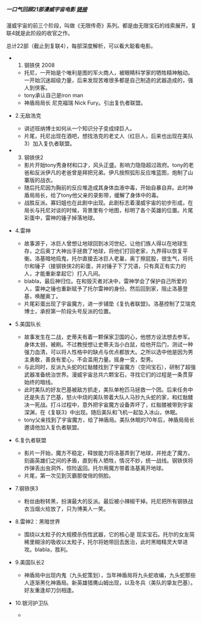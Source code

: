 ##### 一口气回顾21部漫威宇宙电影 [链接](https://www.bilibili.com/video/av50228104)

漫威宇宙的前三个阶段，叫做《无限传奇》系列。都是由无限宝石的线索展开。复联4就是此阶段的收官之作。

总计22部（截止到复联4），每部深度解析，可以看大聪看电影。

- 1. 钢铁侠 2008

  - 托尼，一开始是个唯利是图的军火商人，被眼睛科学家的牺牲精神触动。一开始沉迷超级力量，后来发现苦难很多都是自己制造的武器造成的，强人到侠客。
  - tony承认自己是iron man
  - 神盾局局长 尼克福瑞 Nick Fury。引出复仇者联盟。

- 2.无敌浩克

  - 讲述班纳博士如何从一个知识分子变成绿巨人。
  - 片尾，托尼出现在酒吧，想找浩克的老丈人（红巨人，后来也出现在美队3）加入复仇者联盟。

- 3. 钢铁侠2 

  - 影片开始tony秀身材和口才，风头正盛。影响力隐隐超过政府。tony的老爸和反派伊凡的老爸曾是拜把兄弟。伊凡按照弧形反应堆蓝图，炮制了山寨版的战衣。
  - 随后托尼因为胸前的反应堆造成其身体血液中毒，开始自暴自弃。此时神盾局局长，给了tony他父亲的录影带，缓解了身体中的毒。
  - 战胜反派。寡妇姐也在此剧中出现。此剧标志着漫威宇宙的初步形成，在局长与托尼对谈的时候，背景里有个地图，标明了各个英雄的位置。片尾彩蛋中，雷神的锤子掉落地球。

- 4.雷神

  - 故事源于，冰巨人曾想让地球回到冰河世纪，让他们族人得以在地球生存，之后奥丁大神出手拯救了地球，将他们打回老家，九界得以恢复平衡。洛基暗地捣鬼，托尔直接去冰巨人老巢，奥丁擦屁股，很生气，将托尔和锤子（接钢铁侠2的彩蛋，并对锤子下了咒语，只有真正有实力的人，才能重新拿起它）打入凡间。
  - blabla，最后神归位。在和毁灭者对决中，雷神学会了保护自己所爱的人，雷神之锤也重新赋予了托尔雷神的身份。然后回到家，阻止洛基登基，唤醒奥丁。
  - 片尾彩蛋出现了宇宙魔方，进一步铺垫《复仇者联盟》。洛基控制了艾瑞克博士，承担第一阶段头号反派的位置。

- 5.美国队长

  - 故事发生在二战，史蒂夫有着一颗保家卫国的心，他想方设法想去参军。身体太弱，被刷。不过教授想让史蒂夫当小白鼠，给他开后门，测试一种强力血清，可以将人性格中的缺点与优点都放大。之所以选中他是因为男主勇敢，善良有爱心，不会滥用力量。摇身一变，型男。
  - 与此同时，反派九头蛇的红骷髅找到了宇宙魔方（空间宝石），研制了超强武器准备统治世界。漫威宇宙总共六颗宝石，寻找它们的过程是一条贯穿始终的暗线。
  - 此时美队的好友巴基被敌方抓走，美队单枪匹马拯救一个团。后来任务中还是失去了巴基，怒火中烧的美队带着大队人马抄九头蛇的家，和红骷髅决一死战。打斗过程中，意外把宇宙魔方设备弄坏了，红骷髅被带到宇宙深渊，在《复联3》中出现。随后美队和飞机一起坠入冰山，休眠。
  - tony父亲找到了宇宙魔方，给了神盾局。美队休眠的70年后，神盾局局长邀请他加入复仇者联盟。

- 6.复仇者联盟

  - 影片一开始，魔方不稳定，释放能力将洛基弄到了地球，并抢走了魔方。刻画英雄们之间的矛盾，直到有人牺牲，情况不妙，统一战线。钢铁侠将炸弹丢出虫洞外，惊险返回。托尔用魔方带着洛基离开地球。
  - 片尾，第一次见到灭霸那俊俏的侧脸。

- 7.钢铁侠3

  - 粉丝由粉转黑，扮演最大的反派。最后被小辣椒干掉。托尼把所有钢铁战衣当烟火给放了，只为博美人一笑。

- 8.雷神2：黑暗世界
  
  - 围绕以太粒子的大规模杀伤性武器，它的核心是  现实宝石。托尔的女友简稀里糊涂的吸收以太粒子，托尔将她带回去医治，此时黑暗精灵大举进攻。blabla，胜利。
  
- 9.美国队长2

  - 神盾局中出现内鬼（九头蛇策划），当年神盾局将九头蛇收编，九头蛇那些人逐渐黑化神盾局。新英雄猎鹰山姆出现，以及冬兵（美队的挚友巴基）。好友重逢却刀剑相逢。

- 10.银河护卫队

  - 